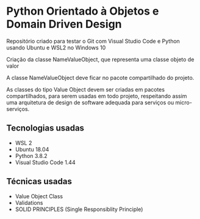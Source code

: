 # Python Orientado à Objetos e Domain Driven Design

Repositório criado para testar o Git com Visual Studio Code e Python usando Ubuntu e WSL2 no Windows 10

Criação da classe NameValueObject, que representa uma classe objeto de valor

A classe NameValueObject deve ficar no pacote compartilhado do projeto.

As classes do tipo Value Object devem ser criadas em pacotes compartilhados, para serem usadas em todo 
projeto, respeitando assim uma arquitetura de design de software adequada para serviços ou micro-serviços.

<h2><strong>Tecnologias usadas</strong></h2>

- WSL 2
- Ubuntu 18.04
- Python 3.8.2
- Visual Studio Code 1.44

<h2><strong>Técnicas usadas</strong></h2>

- Value Object Class
- Validations
- SOLID PRINCIPLES (Single Responsiblity Principle)